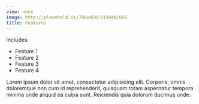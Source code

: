 ```yaml
---
view: none
image: http://placehold.it/700x450/333940/666
title: Features
---
```


Includes:

- Feature 1
- Feature 2
- Feature 3
- Feature 4

Lorem ipsum dolor sit amet, consectetur adipisicing elit. Corporis, omnis doloremque non cum id reprehenderit, quisquam totam aspernatur tempora minima unde aliquid ea culpa sunt. Reiciendis quia dolorum ducimus unde.
